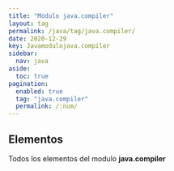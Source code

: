 ```yaml
---
title: "Módulo java.compiler"
layout: tag
permalink: /java/tag/java.compiler/
date: 2020-12-29
key: Javamodulojava.compiler
sidebar: 
  nav: java
aside: 
  toc: true
pagination: 
  enabled: true
  tag: "java.compiler"
  permalink: /:num/
---
```


<h2>Elementos</h2>
Todos los elementos del modulo <strong>java.compiler</strong>
